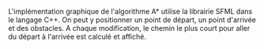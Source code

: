 L'implémentation graphique de l'algorithme A* utilise la librairie SFML dans le langage C++. On peut y
positionner un point de départ, un point d'arrivée et des obstacles. A chaque modification, 
le chemin le plus court pour aller du départ à l'arrivée est calculé et affiché.
